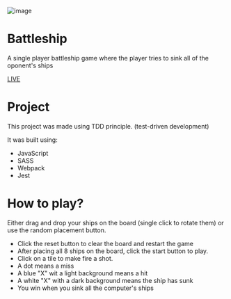 ![image](https://user-images.githubusercontent.com/95282692/151598419-570f739e-2e87-43d9-80bd-5863d00eef57.png)

# Battleship

A single player battleship game where the player tries to sink all of the oponent's ships

[LIVE](https://furiousluck.github.io/BattleShip/)

# Project

This project was made using TDD principle. (test-driven development)

It was built using:

- JavaScript
- SASS
- Webpack
- Jest

# How to play?

Either drag and drop your ships on the board (single click to rotate them) or use the random placement button.

- Click the reset button to clear the board and restart the game
- After placing all 8 ships on the board, click the start button to play.
- Click on a tile to make fire a shot.
- A dot means a miss
- A blue "X" wit a light background means a hit
- A white "X" with a dark background means the ship has sunk
- You win when you sink all the computer's ships
